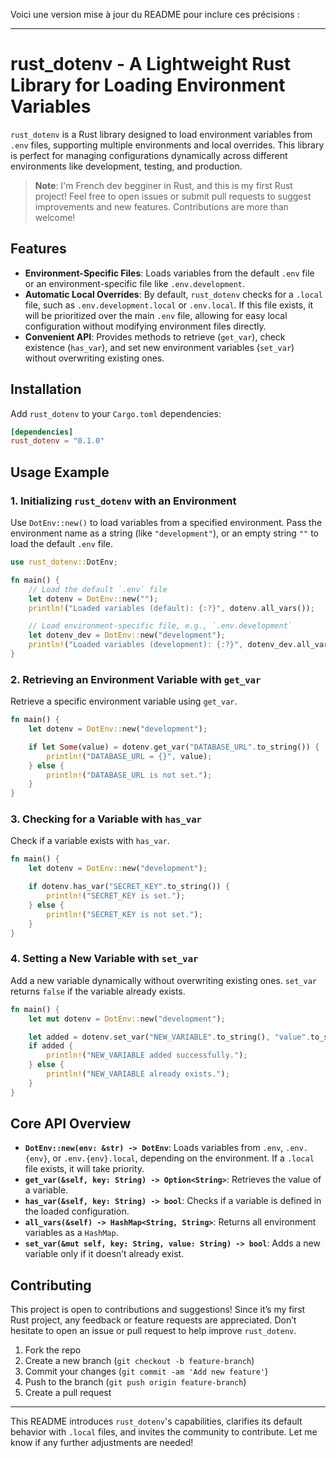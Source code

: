 Voici une version mise à jour du README pour inclure ces précisions :

---

# rust_dotenv - A Lightweight Rust Library for Loading Environment Variables

`rust_dotenv` is a Rust library designed to load environment variables from `.env` files, supporting multiple environments and local overrides. This library is perfect for managing configurations dynamically across different environments like development, testing, and production.

> **Note**: I'm French dev begginer in Rust, and this is my first Rust project! Feel free to open issues or submit pull requests to suggest improvements and new features. Contributions are more than welcome!

## Features

- **Environment-Specific Files**: Loads variables from the default `.env` file or an environment-specific file like `.env.development`.
- **Automatic Local Overrides**: By default, `rust_dotenv` checks for a `.local` file, such as `.env.development.local` or `.env.local`. If this file exists, it will be prioritized over the main `.env` file, allowing for easy local configuration without modifying environment files directly.
- **Convenient API**: Provides methods to retrieve (`get_var`), check existence (`has_var`), and set new environment variables (`set_var`) without overwriting existing ones.

## Installation

Add `rust_dotenv` to your `Cargo.toml` dependencies:

```toml
[dependencies]
rust_dotenv = "0.1.0"
```

## Usage Example

### 1. Initializing `rust_dotenv` with an Environment

Use `DotEnv::new()` to load variables from a specified environment. Pass the environment name as a string (like `"development"`), or an empty string `""` to load the default `.env` file.

```rust
use rust_dotenv::DotEnv;

fn main() {
    // Load the default `.env` file
    let dotenv = DotEnv::new("");
    println!("Loaded variables (default): {:?}", dotenv.all_vars());

    // Load environment-specific file, e.g., `.env.development`
    let dotenv_dev = DotEnv::new("development");
    println!("Loaded variables (development): {:?}", dotenv_dev.all_vars());
}
```

### 2. Retrieving an Environment Variable with `get_var`

Retrieve a specific environment variable using `get_var`.

```rust
fn main() {
    let dotenv = DotEnv::new("development");

    if let Some(value) = dotenv.get_var("DATABASE_URL".to_string()) {
        println!("DATABASE_URL = {}", value);
    } else {
        println!("DATABASE_URL is not set.");
    }
}
```

### 3. Checking for a Variable with `has_var`

Check if a variable exists with `has_var`.

```rust
fn main() {
    let dotenv = DotEnv::new("development");

    if dotenv.has_var("SECRET_KEY".to_string()) {
        println!("SECRET_KEY is set.");
    } else {
        println!("SECRET_KEY is not set.");
    }
}
```

### 4. Setting a New Variable with `set_var`

Add a new variable dynamically without overwriting existing ones. `set_var` returns `false` if the variable already exists.

```rust
fn main() {
    let mut dotenv = DotEnv::new("development");

    let added = dotenv.set_var("NEW_VARIABLE".to_string(), "value".to_string());
    if added {
        println!("NEW_VARIABLE added successfully.");
    } else {
        println!("NEW_VARIABLE already exists.");
    }
}
```

## Core API Overview

- **`DotEnv::new(env: &str) -> DotEnv`**: Loads variables from `.env`, `.env.{env}`, or `.env.{env}.local`, depending on the environment. If a `.local` file exists, it will take priority.
- **`get_var(&self, key: String) -> Option<String>`**: Retrieves the value of a variable.
- **`has_var(&self, key: String) -> bool`**: Checks if a variable is defined in the loaded configuration.
- **`all_vars(&self) -> HashMap<String, String>`**: Returns all environment variables as a `HashMap`.
- **`set_var(&mut self, key: String, value: String) -> bool`**: Adds a new variable only if it doesn’t already exist.

## Contributing

This project is open to contributions and suggestions! Since it’s my first Rust project, any feedback or feature requests are appreciated. Don’t hesitate to open an issue or pull request to help improve `rust_dotenv`.

1. Fork the repo
2. Create a new branch (`git checkout -b feature-branch`)
3. Commit your changes (`git commit -am 'Add new feature'`)
4. Push to the branch (`git push origin feature-branch`)
5. Create a pull request

---

This README introduces `rust_dotenv`'s capabilities, clarifies its default behavior with `.local` files, and invites the community to contribute. Let me know if any further adjustments are needed!